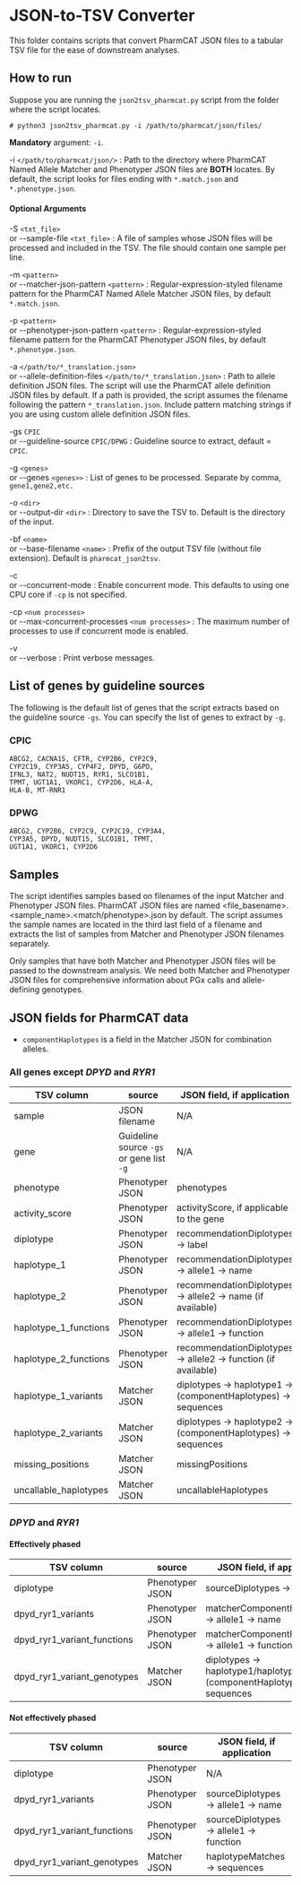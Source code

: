 # JSON-to-TSV Converter

This folder contains scripts that convert PharmCAT JSON files to a tabular TSV file for the ease of downstream analyses.

## How to run

Suppose you are running the `json2tsv_pharmcat.py` script from the folder where the script locates.
```console
# python3 json2tsv_pharmcat.py -i /path/to/pharmcat/json/files/
```
**Mandatory** argument: `-i`.

-i `</path/to/pharmcat/json/>`
: Path to the directory where PharmCAT Named Allele Matcher and Phenotyper JSON files are **BOTH** locates. By default, the script looks for files ending with `*.match.json` and `*.phenotype.json`.

#### Optional Arguments

-S `<txt_file>` <span class="altArg"><br />or --sample-file `<txt_file>`</span>
: A file of samples whose JSON files will be processed and included in the TSV. The file should contain one sample per line.

-m `<pattern>` <span class="altArg"><br />or --matcher-json-pattern `<pattern>`</span>
: Regular-expression-styled filename pattern for the PharmCAT Named Allele Matcher JSON files, by default `*.match.json`.

-p `<pattern>` <span class="altArg"><br />or --phenotyper-json-pattern `<pattern>`</span>
: Regular-expression-styled filename pattern for the PharmCAT Phenotyper JSON files, by default `*.phenotype.json`.

-a `</path/to/*_translation.json>` <span class="altArg"><br />or --allele-definition-files `</path/to/*_translation.json>`</span>
: Path to allele definition JSON files. The script will use the PharmCAT allele definition JSON files by default. If a path is provided, the script assumes the filename following the pattern `*_translation.json`. Include pattern matching strings if you are using custom allele definition JSON files.

-gs `CPIC` <span class="altArg"><br />or --guideline-source `CPIC/DPWG`</span>
: Guideline source to extract, default = `CPIC`. 

-g `<genes>` <span class="altArg"><br />or --genes `<genes>>`</span>
: List of genes to be processed. Separate by comma, `gene1,gene2,etc.`

-o `<dir>` <span class="altArg"><br />or --output-dir `<dir>`</span>
: Directory to save the TSV to. Default is the directory of the input.

-bf `<name>` <span class="altArg"><br />or --base-filename `<name>`</span>
: Prefix of the output TSV file (without file extension). Default is `pharmcat_json2tsv`.


-c <span class="altArg"><br />or --concurrent-mode</span>
: Enable concurrent mode. This defaults to using one CPU core if `-cp` is not specified. 

-cp `<num processes>` <span class="altArg"><br />or --max-concurrent-processes `<num processes>`</span>
: The maximum number of processes to use if concurrent mode is enabled.

-v <span class="altArg"><br />or --verbose</span>
: Print verbose messages.


## List of genes by guideline sources

The following is the default list of genes that the script extracts based on the guideline source `-gs`. You can specify the list of genes to extract by `-g`.

### CPIC

```console
ABCG2, CACNA1S, CFTR, CYP2B6, CYP2C9, 
CYP2C19, CYP3A5, CYP4F2, DPYD, G6PD, 
IFNL3, NAT2, NUDT15, RYR1, SLCO1B1, 
TPMT, UGT1A1, VKORC1, CYP2D6, HLA-A, 
HLA-B, MT-RNR1
```

### DPWG

```console
ABCG2, CYP2B6, CYP2C9, CYP2C19, CYP3A4, 
CYP3A5, DPYD, NUDT15, SLCO1B1, TPMT,
UGT1A1, VKORC1, CYP2D6
```

## Samples
The script identifies samples based on filenames of the input Matcher and Phenotyper JSON files. PharmCAT JSON files are named <file_basename>.<sample_name>.<match/phenotype>.json by default. The script assumes the sample names are located in the third last field of a filename and extracts the list of samples from Matcher and Phenotyper JSON filenames separately. 


Only samples that have both Matcher and Phenotyper JSON files will be passed to the downstream analysis. We need both Matcher and Phenotyper JSON files for comprehensive information about PGx calls and allele-defining genotypes. 

## JSON fields for PharmCAT data

* `componentHaplotypes` is a field in the Matcher JSON for combination alleles.

### All genes except _DPYD_ and _RYR1_
| TSV column                  | source                                   | JSON field, if application                                     |
|-----------------------------|------------------------------------------|----------------------------------------------------------------|
| sample                      | JSON filename                            | N/A                                                            |
| gene                        | Guideline source `-gs` or gene list `-g` | N/A                                                            |
| phenotype                   | Phenotyper JSON                          | phenotypes                                                     |
| activity_score              | Phenotyper JSON                          | activityScore, if applicable to the gene                       |
| diplotype                   | Phenotyper JSON                          | recommendationDiplotypes -> label                              |
| haplotype_1                 | Phenotyper JSON                          | recommendationDiplotypes -> allele1 -> name                    |
| haplotype_2                 | Phenotyper JSON                          | recommendationDiplotypes -> allele2 -> name (if available)     |
| haplotype_1_functions       | Phenotyper JSON                          | recommendationDiplotypes -> allele1 -> function                |
| haplotype_2_functions       | Phenotyper JSON                          | recommendationDiplotypes -> allele2 -> function (if available) |
| haplotype_1_variants        | Matcher JSON                             | diplotypes -> haplotype1 -> (componentHaplotypes) -> sequences |
| haplotype_2_variants        | Matcher JSON                             | diplotypes -> haplotype2 -> (componentHaplotypes) -> sequences |
| missing_positions           | Matcher JSON                             | missingPositions                                               |
| uncallable_haplotypes       | Matcher JSON                             | uncallableHaplotypes                                           |


### _DPYD_ and _RYR1_

#### Effectively phased
| TSV column                  | source           | JSON field, if application                                                |
|-----------------------------|------------------|---------------------------------------------------------------------------|
| diplotype                   | Phenotyper JSON  | sourceDiplotypes -> label                                                 |
| dpyd_ryr1_variants          | Phenotyper JSON  | matcherComponentHaplotypes -> allele1 -> name                             |
| dpyd_ryr1_variant_functions | Phenotyper JSON  | matcherComponentHaplotypes -> allele1 -> function                         |
| dpyd_ryr1_variant_genotypes | Matcher JSON     | diplotypes -> haplotype1/haplotype2 -> (componentHaplotypes) -> sequences |


#### Not effectively phased

| TSV column                  | source           | JSON field, if application              |
|-----------------------------|------------------|-----------------------------------------|
| diplotype                   | Phenotyper JSON  | N/A                                     |
| dpyd_ryr1_variants          | Phenotyper JSON  | sourceDiplotypes -> allele1 -> name     |
| dpyd_ryr1_variant_functions | Phenotyper JSON  | sourceDiplotypes -> allele1 -> function |
| dpyd_ryr1_variant_genotypes | Matcher JSON     | haplotypeMatches -> sequences           |

